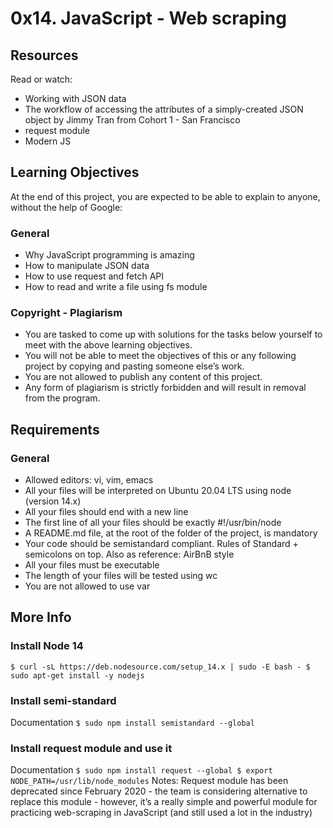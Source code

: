 # 0x14. JavaScript - Web scraping
## Resources
Read or watch:
- Working with JSON data
- The workflow of accessing the attributes of a simply-created JSON object by Jimmy Tran from Cohort 1 - San Francisco
- request module
- Modern JS

## Learning Objectives
At the end of this project, you are expected to be able to explain to anyone, without the help of Google:
### General
- Why JavaScript programming is amazing
- How to manipulate JSON data
- How to use request and fetch API
- How to read and write a file using fs module

### Copyright - Plagiarism
- You are tasked to come up with solutions for the tasks below yourself to meet with the above learning objectives.
- You will not be able to meet the objectives of this or any following project by copying and pasting someone else’s work.
- You are not allowed to publish any content of this project.
- Any form of plagiarism is strictly forbidden and will result in removal from the program.

## Requirements
### General
- Allowed editors: vi, vim, emacs
- All your files will be interpreted on Ubuntu 20.04 LTS using node (version 14.x)
- All your files should end with a new line
- The first line of all your files should be exactly #!/usr/bin/node
- A README.md file, at the root of the folder of the project, is mandatory
- Your code should be semistandard compliant. Rules of Standard + semicolons on top. Also as reference: AirBnB style
- All your files must be executable
- The length of your files will be tested using wc
- You are not allowed to use var

## More Info
### Install Node 14
`$ curl -sL https://deb.nodesource.com/setup_14.x | sudo -E bash -
$ sudo apt-get install -y nodejs`
### Install semi-standard
Documentation
`$ sudo npm install semistandard --global`
### Install request module and use it
Documentation
`$ sudo npm install request --global
$ export NODE_PATH=/usr/lib/node_modules`
Notes: Request module has been deprecated since February 2020 - the team is considering alternative to replace this module - however, it’s a really simple and powerful module for practicing web-scraping in JavaScript (and still used a lot in the industry)
